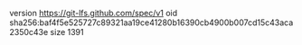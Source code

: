 version https://git-lfs.github.com/spec/v1
oid sha256:baf4f5e525727c89321aa19ce41280b16390cb4900b007cd15c43aca2350c43e
size 1391
